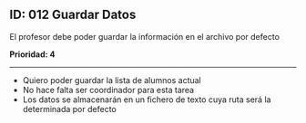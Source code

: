 ## ID: 012 Guardar Datos 
El profesor debe poder guardar la información en el archivo por defecto

**Prioridad: 4**

---

 - Quiero poder guardar la lista de alumnos actual
 - No hace falta ser coordinador para esta tarea
 - Los datos se almacenarán en un fichero de texto cuya ruta será la determinada por defecto